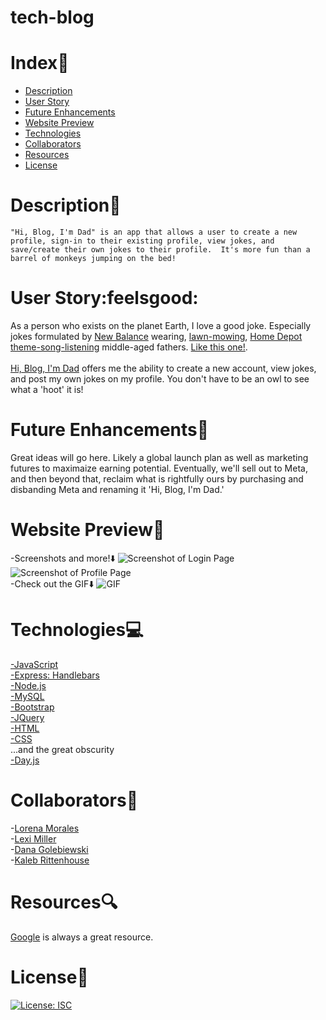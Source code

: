 # tech-blog


# Index:card_index:

  - [Description](#description)
  - [User Story](#user-story)
  - [Future Enhancements](#future-enhancements)
  - [Website Preview](#website-preview)
  - [Technologies](#technologies)
  - [Collaborators](#collaborators)
  - [Resources](#resources)
  - [License](#license)


# Description:book:

```
"Hi, Blog, I'm Dad" is an app that allows a user to create a new profile, sign-in to their existing profile, view jokes, and save/create their own jokes to their profile.  It's more fun than a barrel of monkeys jumping on the bed!
```

# User Story:feelsgood:

As a person who exists on the planet Earth, I love a good joke. Especially jokes formulated by [New Balance](https://www.newbalance.com/pd/mx608v5/MX608V5-16450.html) wearing, [lawn-mowing](https://www.homedepot.com/p/Green-Machine-62V-Brushless-22-in-Electric-Cordless-Battery-Self-Propelled-Lawn-Mower-with-2-4-0-Ah-Batteries-and-Charger-GMSM6200/315397665?gclid=Cj0KCQjwkOqZBhDNARIsAACsbfIskcNmSVxmeNSw-sKIuRDkchmQVh7_COW8ivjpAy1llbkuu8_YAyMaAuFPEALw_wcB), [Home Depot theme-song-listening](https://www.youtube.com/watch?v=X-a1-T8VoUA) middle-aged fathers. [Like this one!](/public/assets/dad-bodd.JPEG).
<br>
<br>
[Hi, Blog, I'm Dad](https://hi-blog-im-dad.herokuapp.com/login) offers me the ability to create a new account, view jokes, and post my own jokes on my profile. You don't have to be an owl to see what a 'hoot' it is!

# Future Enhancements:money_with_wings:
Great ideas will go here.  Likely a global launch plan as well as marketing futures to maximaize earning potential.  Eventually, we'll sell out to Meta, and then beyond that, reclaim what is rightfully ours by purchasing and disbanding Meta and renaming it 'Hi, Blog, I'm Dad.'

# Website Preview:movie_camera:
-Screenshots and more!:arrow_down:
![Screenshot of Login Page](/public/assets/Screen%20Shot%20Login.png)
![Screenshot of Profile Page](/public/assets/Screen%20Shot%20Profile.png)<br>
-Check out the GIF:arrow_down:
![GIF](/public/assets/navigationgif.gif)

# Technologies:computer:
[-JavaScript](https://developer.mozilla.org/en-US/docs/Web/JavaScript)<br>
[-Express: Handlebars](https://handlebarsjs.com/)<br>
[-Node.js](https://nodejs.org/en/)<br>
[-MySQL](https://www.mysql.com/)<br>
[-Bootstrap](https://getbootstrap.com/)<br>
[-JQuery](https://api.jquery.com/)<br>
[-HTML](https://developer.mozilla.org/en-US/docs/Web/HTML)<br>
[-CSS](https://developer.mozilla.org/en-US/docs/Web/CSS)<br>
...and the great obscurity<br>
[-Day.js](https://day.js.org/en/)


# Collaborators:muscle:

-[Lorena Morales](https://github.com/Lorena-RM)<br> 
-[Lexi Miller](https://github.com/Leximiller128)<br> 
-[Dana Golebiewski](https://github.com/danagolebiewski)<br> 
-[Kaleb Rittenhouse](https://github.com/kalebritt)

# Resources:mag:
[Google](https://www.google.com/) is always a great resource.

# License:key:
[![License: ISC](https://img.shields.io/badge/License-ISC-blue.svg)](https://opensource.org/licenses/ISC)